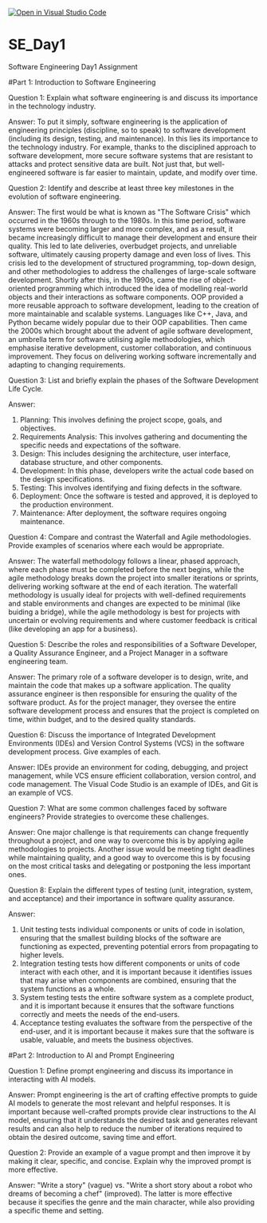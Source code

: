 [![Open in Visual Studio Code](https://classroom.github.com/assets/open-in-vscode-2e0aaae1b6195c2367325f4f02e2d04e9abb55f0b24a779b69b11b9e10269abc.svg)](https://classroom.github.com/online_ide?assignment_repo_id=15606165&assignment_repo_type=AssignmentRepo)
# SE_Day1
Software Engineering Day1 Assignment

#Part 1: Introduction to Software Engineering


Question 1: Explain what software engineering is and discuss its importance in the technology industry.

Answer: To put it simply, software engineering is the application of engineering principles (discipline, so to speak) to software development (including its design, testing, and maintenance). In this lies its importance to the technology industry. For example, thanks to the disciplined approach to software development, more secure software systems that are resistant to attacks and protect sensitive data are built. Not just that, but well-engineered software is far easier to maintain, update, and modify over time.


Question 2: Identify and describe at least three key milestones in the evolution of software engineering.

Answer: The first would be what is known as "The Software Crisis" which occurred in the 1960s through to the 1980s. In this time period, software systems were becoming larger and more complex, and as a result, it became increasingly difficult to manage their development and ensure their quality. This led to late deliveries, overbudget projects, and unreliable software, ultimately causing property damage and even loss of lives. This crisis led to the development of structured programming, top-down design, and other methodologies to address the challenges of large-scale software development. Shortly after this, in the 1990s, came the rise of object-oriented programming which introduced the idea of modelling real-world objects and their interactions as software components. OOP provided a more reusable approach to software development, leading to the creation of more maintainable and scalable systems. Languages like C++, Java, and Python became widely popular due to their OOP capabilities. Then came the 2000s which brought about the advent of agile software development, an umbrella term for software utilising agile methodologies, which emphasise iterative development, customer collaboration, and continuous improvement. They focus on delivering working software incrementally and adapting to changing requirements.


Question 3: List and briefly explain the phases of the Software Development Life Cycle.

Answer:
1. Planning: This involves defining the project scope, goals, and objectives.
2. Requirements Analysis: This involves gathering and documenting the specific needs and expectations of the software.
3. Design: This includes designing the architecture, user interface, database structure, and other components.
4. Development: In this phase, developers write the actual code based on the design specifications.
5. Testing: This involves identifying and fixing defects in the software.
6. Deployment: Once the software is tested and approved, it is deployed to the production environment.
7. Maintenance: After deployment, the software requires ongoing maintenance.


Question 4: Compare and contrast the Waterfall and Agile methodologies. Provide examples of scenarios where each would be appropriate.

Answer: The waterfall methodology follows a linear, phased approach, where each phase must be completed before the next begins, while the agile methodology breaks down the project into smaller iterations or sprints, delivering working software at the end of each iteration. The waterfall methodology is usually ideal for projects with well-defined requirements and stable environments and changes are expected to be minimal (like buiding a bridge), while the agile methodology is best for projects with uncertain or evolving requirements and where customer feedback is critical (like developing an app for a business).


Question 5: Describe the roles and responsibilities of a Software Developer, a Quality Assurance Engineer, and a Project Manager in a software engineering team.

Answer: The primary role of a software developer is to design, write, and maintain the code that makes up a software application. The quality assurance engineer is then responsible for ensuring the quality of the software product. As for the project manager, they oversee the entire software development process and ensures that the project is completed on time, within budget, and to the desired quality standards.


Question 6: Discuss the importance of Integrated Development Environments (IDEs) and Version Control Systems (VCS) in the software development process. Give examples of each.

Answer: IDEs provide an environment for coding, debugging, and project management, while VCS ensure efficient collaboration, version control, and code management. The Visual Code Studio is an example of IDEs, and Git is an example of VCS.


Question 7: What are some common challenges faced by software engineers? Provide strategies to overcome these challenges.

Answer: One major challenge is that requirements can change frequently throughout a project, and one way to overcome this is by applying agile methodologies to projects. Another issue would be meeting tight deadlines while maintaining quality, and a good way to overcome this is by focusing on the most critical tasks and delegating or postponing the less important ones.


Question 8: Explain the different types of testing (unit, integration, system, and acceptance) and their importance in software quality assurance.

Answer: 
1. Unit testing tests individual components or units of code in isolation, ensuring that the smallest building blocks of the software are functioning as expected, preventing potential errors from propagating to higher levels.
2. Integration testing tests how different components or units of code interact with each other, and it is important because it identifies issues that may arise when components are combined, ensuring that the system functions as a whole.
3. System testing tests the entire software system as a complete product, and it is important because it ensures that the software functions correctly and meets the needs of the end-users.
4. Acceptance testing evaluates the software from the perspective of the end-user, and it is important because it makes sure that the software is usable, valuable, and meets the business objectives.


#Part 2: Introduction to AI and Prompt Engineering


Question 1: Define prompt engineering and discuss its importance in interacting with AI models.

Answer: Prompt engineering is the art of crafting effective prompts to guide AI models to generate the most relevant and helpful responses. It is important because well-crafted prompts provide clear instructions to the AI model, ensuring that it understands the desired task and generates relevant results and can also help to reduce the number of iterations required to obtain the desired outcome, saving time and effort.


Question 2: Provide an example of a vague prompt and then improve it by making it clear, specific, and concise. Explain why the improved prompt is more effective.

Answer: "Write a story" (vague) vs. "Write a short story about a robot who dreams of becoming a chef" (improved). The latter is more effective because it specifies the genre and the main character, while also providing a specific theme and setting.
